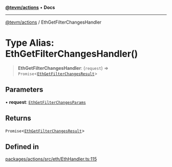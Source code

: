 [**@tevm/actions**](../README.md) • **Docs**

***

[@tevm/actions](../globals.md) / EthGetFilterChangesHandler

# Type Alias: EthGetFilterChangesHandler()

> **EthGetFilterChangesHandler**: (`request`) => `Promise`\<[`EthGetFilterChangesResult`](EthGetFilterChangesResult.md)\>

## Parameters

• **request**: [`EthGetFilterChangesParams`](EthGetFilterChangesParams.md)

## Returns

`Promise`\<[`EthGetFilterChangesResult`](EthGetFilterChangesResult.md)\>

## Defined in

[packages/actions/src/eth/EthHandler.ts:115](https://github.com/evmts/tevm-monorepo/blob/main/packages/actions/src/eth/EthHandler.ts#L115)

